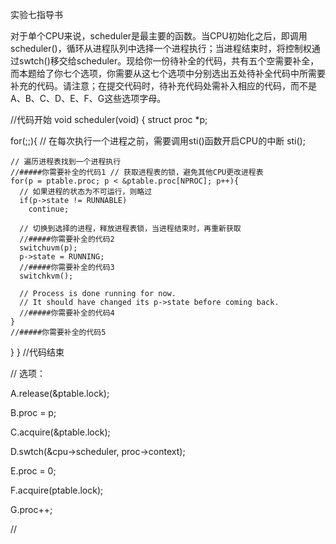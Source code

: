 实验七指导书

对于单个CPU来说，scheduler是最主要的函数。当CPU初始化之后，即调用scheduler()，循环从进程队列中选择一个进程执行；当进程结束时，将控制权通过swtch()移交给scheduler。现给你一份待补全的代码，共有五个空需要补全，而本题给了你七个选项，你需要从这七个选项中分别选出五处待补全代码中所需要补充的代码。请注意；在提交代码时，待补充代码处需补入相应的代码，而不是A、B、C、D、E、F、G这些选项字母。

//代码开始
void
scheduler(void)
{
  struct proc *p;

  for(;;){
    // 在每次执行一个进程之前，需要调用sti()函数开启CPU的中断
    sti();

    // 遍历进程表找到一个进程执行
    //#####你需要补全的代码1 // 获取进程表的锁，避免其他CPU更改进程表
    for(p = ptable.proc; p < &ptable.proc[NPROC]; p++){
      // 如果进程的状态为不可运行，则略过
      if(p->state != RUNNABLE)
        continue;

      // 切换到选择的进程，释放进程表锁，当进程结束时，再重新获取
      //#####你需要补全的代码2
      switchuvm(p);
      p->state = RUNNING;
      //#####你需要补全的代码3
      switchkvm();

      // Process is done running for now.
      // It should have changed its p->state before coming back.
      //#####你需要补全的代码4
    }
    //#####你需要补全的代码5
  }
}
//代码结束

//
选项：

A.release(&ptable.lock);

B.proc = p;

C.acquire(&ptable.lock);

D.swtch(&cpu->scheduler, proc->context);

E.proc = 0;

F.acquire(ptable.lock);

G.proc++;

//
